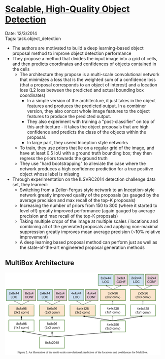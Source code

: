 # [Scalable, High-Quality Object Detection](https://arxiv.org/abs/1412.1441)

Date: 12/3/2014  
Tags: task.object_detection

- The authors are motivated to build a deep learning-based object proposal method to improve object detection performance
- They propose a method that divides the input image into a grid of cells, and then predicts coordinates and confidences of objects contained in the cells
    - The architecture they propose is a multi-scale convolutional network that minimizes a loss that is the weighted sum of a confidence loss (that a proposal corresponds to an object of interest) and a location loss (L2 loss between the predicted and actual bounding box coordinates)
        - In a simple version of the architecture, it just takes in the object features and produces the predicted output. In a combiner version, they also concat whole image features to the object features to produce the predicted output.
        - They also experiment with training a "post-classifier" on top of this architecture - it takes the object proposals that are high confidence and predicts the class of the objects within the proposal.
        - In large part, they useed Inception style networks
    - To train, they use priors that lie on a regular grid of the image, and have at least 0.5 IoU with a ground truth bounding box; they then regress the priors towards the ground truth
    - They use "hard bootstrapping" to alleviate the case where the network produces a high confidence prediction for a true positive object whose label is missing
- Through experimentation on the ILSVRC2014 detection challenge data set, they learned:
    - Switching from a Zeiler-Fergus style network to an Inception-style network greatly improved quality of the proposals (as gauged by the average precision and max recall of the top-K proposals)
    - Increasing the number of priors from 150 to 800 (where it started to level off) greatly improved performance (again gauged by average precision and max recall of the top-K proposals)
    - Taking multiple crops of the image at multiple scales / locations and combining all of the generated proposals and applying non-maximal suppression greatly improves mean average precision (~10% relative improvement)
    - A deep learning based proposal method can perform just as well as the state-of-the-art engineered proposal generation methods

## MultiBox Architecture 

![](./images/multibox.png)
